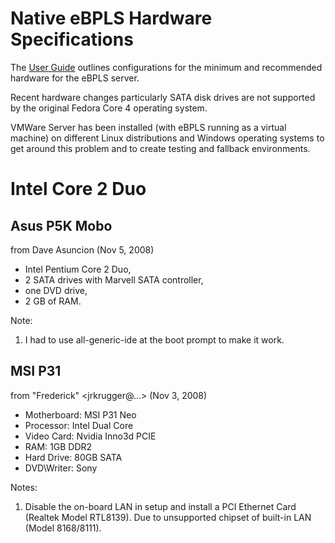 # Native eBPLS Hardware Specifications #

The [User Guide](http://ebpls.googlecode.com/files/eBPLS%20User%20Guide.pdf) outlines configurations for the minimum and recommended hardware for the eBPLS server.

Recent hardware changes particularly SATA disk drives are not supported by the original Fedora Core 4 operating system.

VMWare Server has been installed (with eBPLS running as a virtual machine) on different Linux distributions and Windows operating systems to get around this problem and to create testing and fallback environments.


# Intel Core 2 Duo #

## Asus P5K Mobo ##
from Dave Asuncion (Nov 5, 2008)

  * Intel Pentium Core 2 Duo,
  * 2 SATA drives with Marvell SATA controller,
  * one DVD drive,
  * 2 GB of RAM.

Note:
  1. I had to use all-generic-ide at the boot prompt to make it work.

## MSI P31 ##
from "Frederick" <jrkrugger@...> (Nov 3, 2008)

  * Motherboard: MSI P31 Neo
  * Processor: Intel Dual Core
  * Video Card: Nvidia Inno3d PCIE
  * RAM: 1GB DDR2
  * Hard Drive: 80GB SATA
  * DVD\Writer: Sony

Notes:
  1. Disable the on-board LAN in setup and install a PCI Ethernet Card (Realtek Model RTL8139).  Due to unsupported chipset of built-in LAN (Model 8168/8111).